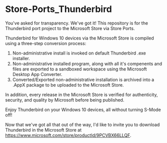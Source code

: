 # Store-Ports_Thunderbird
You've asked for transparency. We've got it! This repository is for the Thunderbird port project to the Microsoft Store via Store Ports. 

Thunderbird for Windows 10 devices via the Microsoft Store is compiled using a three-step conversion process:
  1. Non-administrative install is invoked on default Thunderbird .exe installer.
  2. Non-administrative installed program, along with all it's compenents and files are exported to a sandboxed workspace using the Microsoft Desktop App Converter.
  3. Converted/Exported non-administrative installation is archived into a .AppX package to be uploaded to the Microsoft Store.
  
In addition, every release in the Microsoft Store is verified for authenticity, security, and quality by Microsoft before being published.

Enjoy Thunderbird on your Windows 10 devices, all without turning S-Mode off!


Now that we've got all that out of the way, I'd like to invite you to download Thunderbird in the Microsoft Store at https://www.microsoft.com/store/productId/9PCVBX66LLQF.
